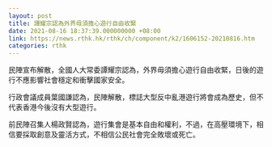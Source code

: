 ```yaml
---
layout: post
title: 譚耀宗認為外界毋須擔心遊行自由收緊
date: 2021-08-16 18:37:39.000000000 +08:00
link: https://news.rthk.hk/rthk/ch/component/k2/1606152-20210816.htm
categories: rthk
---
```


民陣宣布解散，全國人大常委譚耀宗認為，外界毋須擔心遊行自由收緊，日後的遊行不應影響社會穩定和衝擊國家安全。

行政會議成員葉國謙認為，民陣解散，標誌大型反中亂港遊行將會成為歷史，但不代表香港今後沒有大型遊行。

前民陣召集人楊政賢認為，遊行集會是基本自由和權利，不過，在高壓環境下，相信要採取創意及靈活方式，不相信公民社會完全敗壞或死亡。
